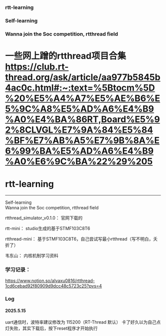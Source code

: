 ### rtt-learning     
### Self-learning          
### Wanna join the Soc competition, rtthread field

一些网上蹭的rtthread项目合集
https://club.rt-thread.org/ask/article/aa977b5845b4ac0c.html#:~:text=%5Btocm%5D%20%E5%A4%A7%E5%AE%B6%E5%9C%A8%E5%AD%A6%E4%B9%A0%E4%BA%86RT,Board%E5%92%8CLVGL%E7%9A%84%E5%84%BF%E7%AB%A5%E7%9B%8A%E6%99%BA%E5%AD%A6%E4%B9%A0%E6%9C%BA%22%29%205
=======
# rtt-learning   
---
Self-learning          
Wanna join the Soc competition, rtthread field



rtthread_simulator_v0.1.0： 官网下载的

rtt-mini： studio生成的基于STMF103C8T6

rtthread-mini： 基于STMF103C8T6，自己尝试写最小rtthread（写不明白，夭折了）

韦东山： 内核机制学习资料



### 学习记录：
https://www.notion.so/alvaxu0816/rtthread-1cd6cebad92f80909d9dcc48c5723c25?pvs=4

### Log
#### 2025.5.15
uart通信时，波特率建议修改为 115200（RT-Thread 默认）
卡了好久以为自己点灯失败，其实下载后，按下reset程序才开始执行
>>>>>>> 
